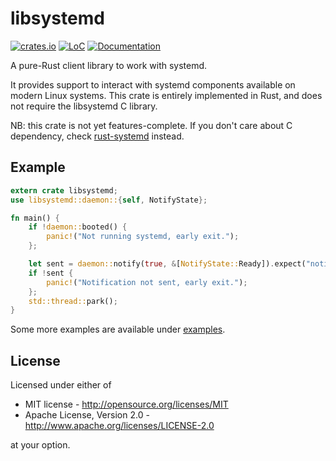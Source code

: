 # libsystemd

[![crates.io](https://img.shields.io/crates/v/libsystemd.svg)](https://crates.io/crates/libsystemd)
[![LoC](https://tokei.rs/b1/github/lucab/libsystemd-rs?category=code)](https://github.com/lucab/libsystemd-rs)
[![Documentation](https://docs.rs/libsystemd/badge.svg)](https://docs.rs/libsystemd)

A pure-Rust client library to work with systemd.

It provides support to interact with systemd components available
on modern Linux systems. This crate is entirely implemented
in Rust, and does not require the libsystemd C library.

NB: this crate is not yet features-complete. If you don't care about C dependency, check [rust-systemd](https://github.com/jmesmon/rust-systemd) instead.

## Example

```rust
extern crate libsystemd;
use libsystemd::daemon::{self, NotifyState};

fn main() {
    if !daemon::booted() {
        panic!("Not running systemd, early exit.");
    };

    let sent = daemon::notify(true, &[NotifyState::Ready]).expect("notify failed");
    if !sent {
        panic!("Notification not sent, early exit.");
    };
    std::thread::park();
}
```

Some more examples are available under [examples](examples).

## License

Licensed under either of

 * MIT license - <http://opensource.org/licenses/MIT>
 * Apache License, Version 2.0 - <http://www.apache.org/licenses/LICENSE-2.0>

at your option.
